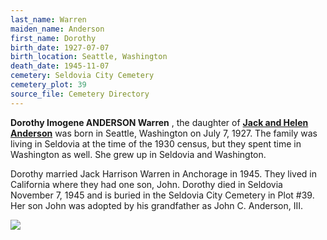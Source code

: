 ```yaml
---
last_name: Warren
maiden_name: Anderson
first_name: Dorothy
birth_date: 1927-07-07
birth_location: Seattle, Washington
death_date: 1945-11-07
cemetery: Seldovia City Cemetery
cemetery_plot: 39
source_file: Cemetery Directory
---
```

**Dorothy Imogene ANDERSON Warren** , the daughter of [**Jack and Helen Anderson**](./Anderson_Jack_Conrad_Sr.md) was born in Seattle, Washington on July 7, 1927.  The family was living in Seldovia at the time of the 1930 census, but they spent time in Washington as well. She grew up in Seldovia and Washington.  

Dorothy married Jack Harrison Warren in Anchorage in 1945. They lived in California where they had one son, John. Dorothy died in Seldovia November 7, 1945 and is buried in the Seldovia City Cemetery in Plot #39. Her son John was adopted by his grandfather as John C. Anderson, III.

![](../assets/images/dorothy%20on%20horseback.jpeg)
